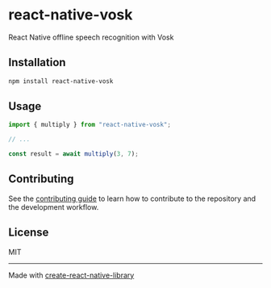 # react-native-vosk
React Native offline speech recognition with Vosk
## Installation

```sh
npm install react-native-vosk
```

## Usage

```js
import { multiply } from "react-native-vosk";

// ...

const result = await multiply(3, 7);
```

## Contributing

See the [contributing guide](CONTRIBUTING.md) to learn how to contribute to the repository and the development workflow.

## License

MIT

---

Made with [create-react-native-library](https://github.com/callstack/react-native-builder-bob)
